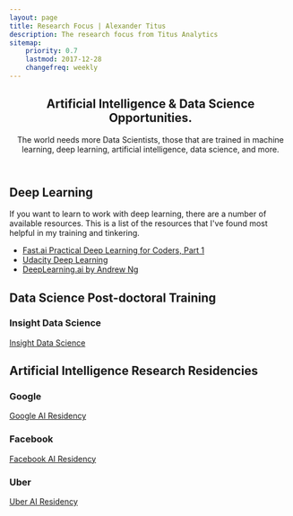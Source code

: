 ```yaml
---
layout: page
title: Research Focus | Alexander Titus
description: The research focus from Titus Analytics
sitemap:
    priority: 0.7
    lastmod: 2017-12-28
    changefreq: weekly
---
```


<article class="post featured">
<header class="major">
<h2>Artificial Intelligence & Data Science Opportunities.</h2>
<p>The world needs more Data Scientists, those that are trained in machine learning, deep learning, artificial intelligence, data science, and more.</p>
</header>
</article>

## Deep Learning
If you want to learn to work with deep learning, there are a number of available resources. This is a list of the resources that I've found most helpful in my training and tinkering. 

- [Fast.ai Practical Deep Learning for Coders, Part 1](http://course.fast.ai/)
- [Udacity Deep Learning](https://www.udacity.com/course/deep-learning--ud730)
- [DeepLearning.ai by Andrew Ng](http://deeplearning.ai/)

## Data Science Post-doctoral Training

### Insight Data Science
[Insight Data Science](http://insightdatascience.com/)

## Artificial Intelligence Research Residencies

### Google
[Google AI Residency](https://research.google.com/teams/brain/residency/)

### Facebook
[Facebook AI Residency](https://research.fb.com/programs/facebook-ai-research-residency-program/)

### Uber
[Uber AI Residency](https://eng.uber.com/uber-ai-residency/)
